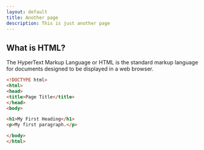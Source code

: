 ```yaml
---
layout: default
title: Another page
description: This is just another page
---
```


## What is HTML?
The HyperText Markup Language or HTML is the standard markup language for documents designed to be displayed in a web browser.

```html
<!DOCTYPE html>
<html>
<head>
<title>Page Title</title>
</head>
<body>

<h1>My First Heading</h1>
<p>My first paragraph.</p>

</body>
</html>
```
